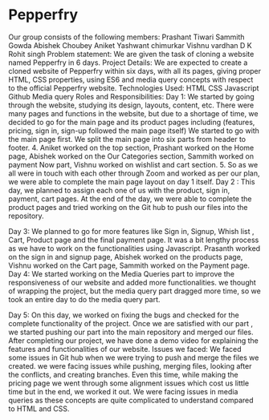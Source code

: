 # Pepperfry
Our group consists of the following members:
Prashant Tiwari
Sammith Gowda
Abishek Choubey
Aniket Yashwant chimurkar
Vishnu vardhan D K
Rohit singh
Problem statement:
We are given the task of cloning a website named Pepperfry in 6 days.
Project Details:
We are expected to create a cloned website of Pepperfry within six days, with all its pages, giving proper HTML, CSS properties, using ES6 and media query concepts with respect to the official Pepperfry website.
Technologies Used:
HTML
CSS
Javascript
Github
Media query
Roles and Responsibilities:
Day 1:
We started by going through the website, studying its design, layouts, content, etc.
There were many pages and functions in the website, but due to a shortage of time, we decided to go for the main page and its product pages including (features, pricing, sign in, sign-up followed the main page itself)
We started to go with the main page first. We split the main page into six parts from header to footer.
4. Aniket worked on the top section, Prashant worked on the Home page, Abishek worked on the Our Categories section, Sammith worked on payment Now part, Vishnu worked on wishlist and cart section.
5. So as we all were in touch with each other through Zoom and worked as per our plan, we were able to complete the main page layout on day 1 itself.
Day 2 :
This day, we planned to assign each one of us with the product, sign in, payment, cart pages.
At the end of the day, we were able to complete the product pages and tried working on the Git hub to push our files into the repository.


Day 3:
We planned to go for more features like Sign in, Signup, Whish list , Cart, Product page and the final payment page. It was a bit lengthy process as we have to work on the functionalities using Javascript.
Prasanth worked on the sign in and signup page, Abishek worked on the products page, Vishnu worked on the Cart page, Sammith worked on the Payment page.
Day 4:
We started working on the Media Queries part to improve the responsiveness of our website and added more functionalities.
we thought of wrapping the project, but the media query part dragged more time, so we took an entire day to do the media query part.

Day 5:
On this day, we worked on fixing the bugs and checked for the complete functionality of the project. Once we are satisfied with our part , we started pushing our part into the main repository and merged our files.
After completing our project, we have done a demo video for explaining the features and functionalities of our website.
Issues we faced:
We faced some issues in Git hub when we were trying to push and merge the files we created.
we were facing issues while pushing, merging files, looking after the conflicts, and creating branches.
Even this time, while making the pricing page we went through some alignment issues which cost us little time but in the end, we worked it out.
We were facing issues in media queries as these concepts are quite complicated to understand compared to HTML and CSS.







